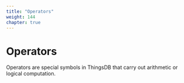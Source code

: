 ```yaml
---
title: "Operators"
weight: 144
chapter: true
---
```


# Operators

Operators are special symbols in ThingsDB that carry out arithmetic or logical computation.
